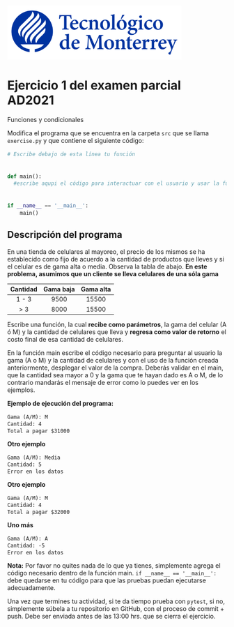 ![Tec de Monterrey](../../images/logotecmty.png)
# Ejercicio 1 del examen parcial AD2021
Funciones y condicionales

Modifica el programa que se encuentra en la carpeta `src` que se llama `exercise.py` y que contiene el siguiente código:

```python
# Escribe debajo de esta línea tu función


def main():
  #escribe aqupi el código para interactuar con el usuario y usar la función


if __name__ == '__main__':
    main()
```

## Descripción del programa  
En una tienda de celulares al mayoreo, el precio de los mismos se ha establecido como fijo de acuerdo a la cantidad de productos que lleves y si el celular es de gama alta o media. Observa la tabla de abajo. **En este problema, asumimos que un cliente se lleva celulares de una sóla gama**


|     Cantidad    |  Gama baja    |  Gama alta     | 
| :-------------: |:-------------:| :-------------:| 
|   1 - 3         |    9500       |   15500        |
|    > 3          |    8000       |   15500        |


Escribe una función, la cual **recibe como parámetros**, la gama del celular (A ó M) y la cantidad de celulares que lleva y **regresa como valor de retorno** el costo final de esa cantidad de celulares.

En la función main escribe el código necesario para preguntar al usuario la gama (A o M) y la cantidad de celulares y con el uso de la función creada anteriormente, desplegar el valor de la compra. Deberás validar en el main, que la cantidad sea mayor a 0 y la gama que te hayan dado es A o M, de lo contrario mandarás el mensaje de error como lo puedes ver en los ejemplos.

**Ejemplo de ejecución del programa:** 
``` 
Gama (A/M): M
Cantidad: 4
Total a pagar $31000 
```
**Otro ejemplo**
``` 
Gama (A/M): Media
Cantidad: 5
Error en los datos
``` 
**Otro ejemplo**
``` 
Gama (A/M): M
Cantidad: 4
Total a pagar $32000
``` 
**Uno más**
``` 
Gama (A/M): A
Cantidad: -5
Error en los datos
``` 

**Nota:** Por favor no quites nada de lo que ya tienes, simplemente agrega el código 
necesario dentro de la función main. 
`if __name__ == '__main__':` debe quedarse en tu código para que las pruebas puedan 
ejecutarse adecuadamente.

Una vez que termines tu actividad, si te da tiempo prueba con
`pytest`, si no, simplemente súbela a tu repositorio en GitHub, con el proceso de commit + push.
Debe ser enviada antes de las 13:00 hrs. que se cierra el ejercicio.

